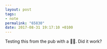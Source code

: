 ```yaml
---
layout: post
tags:
- note
permalink: "65830"
date: 2017-08-31 19:17:10 +0100
---
```


Testing this from the pub with a 🔨🍎. Did it work?
